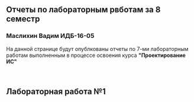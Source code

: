 <body>
<h2>Отчеты по лабораторным рвботам за 8 семестр</h2>
<h3>Маслихин Вадим ИДБ-16-05</h3>
<p>На данной странице будут опублкованы отчеты по 7-ми лабораторным работам выполненным в процессе освоения курса <b>"Проектирование ИС"</b></p>
</br>
<h2>Лабораторная  работа №1</h2>
</body>
